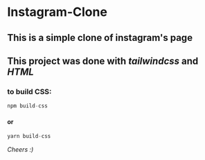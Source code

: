 # Instagram-Clone
## This is a simple clone of instagram's page

## This project was done with _tailwindcss_ and _HTML_

### to build CSS:
```javascript
npm build-css
```

#### or

```javascript
yarn build-css
```

_Cheers :)_